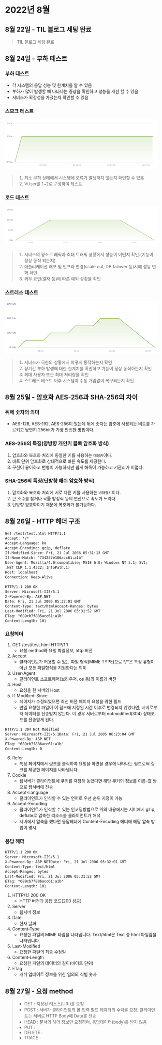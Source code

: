 # 2022년 8월
## 8월 22일 - TIL 블로그 세팅 완료
>TIL 블로그 세팅 완료

## 8월 24일 - 부하 테스트
### 부하 테스트
- 각 시스템의 응답 성능 및 한계치를 알 수 있음
- 부하가 많이 발생할 때 나타나는 증상을 확인하고 성능을 개선 할 수 있음
- 서비스가 확장성을 가졌는지 확인할 수 있음

### 스모크 테스트
![smoke_test.png](../.vuepress/public/images/2022.08/smoke_test.png)
> 1. 최소 부하 상태에서 시스템에 오류가 발생하지 않는지 확인할 수 있음
> 2. VUser를 1~2로 구성하여 테스트

### 로드 테스트
![load_test.png](../.vuepress/public/images/2022.08/load_test.png)
> 1. 서비스의 평소 트래픽과 최대 트래픽 상황에서 성능이 어떤지 확인.(기능이 정상 동작 되는지)
> 2. 애플리케이션 배포 및 인프라 변경(scale out, DB failover 등)시에 성능 변화 확인
> 3. 외부 요인(결재 등)에 따른 예외 상황을 확인

### 스트레스 테스트
![stress_test.png](../.vuepress/public/images/2022.08/stress_test.png)
> 1. 서비스가 극한의 상황에서 어떻게 동작하는지 확인
> 2. 장기간 부하 발생에 대한 한계치를 확인하고 기능이 정상 동작하는지 확인
> 3. 최대 사용자 또는 최대 처리량을 확인
> 4. 스트레스 테스트 이후 시스템이 수동 개입없이 복구되는지 확인

## 8월 25일 - 암호화 AES-256과 SHA-256의 차이
### 뒤에 숫자의 의미
- AES-128, AES-192, AES-256이 있는데 뒤에 숫자는 암호에 사용되는 비트를 가르키고 당연히 256bit가 가장 안전한 방법이다.

### AES-256의 특징(양방향 개인키 블록 암호화 방식)
1. 암호화와 복호화 처리에 동일한 키를 사용하는 `대칭키`이다.
2. 비트 단위 암호화로 상대적으로 빠른 속도를 제공한다.
3. 구현이 용이하고 변형이 가능하지만 쉽게 해독이 가능하고 키관리가 어렵다.
### SHA-256의 특징(단방향 해쉬 암호화 방식)
1. 암호화와 복호화 처리에 서로 다른 키를 사용하는 `비대칭키`이다.
2. 큰 소수를 찾거나 곡률 방정식 등의 연산으로 속도가 느리다.
3. 단방향 암호화이기 때문에 복호화가 불가능하다.

## 8월 26일 - HTTP 헤더 구조
```http request
Get /test/test.html HTTP/1.1
Accept: */*
Accept-Language: ko
Accept-Encoding: gzip, deflate
If-Modified-Since: Fri, 21 Jul 2006 05:31:13 GMT
If-None-Match: "734237e186acc61:a1b"
User-Agent: Mozilla/4.0(compatible; MSIE 6.0; Windows NT 5.1; SV1; .NET CLR 1.1.4322; InfoPath.1)
Host: localhost
Connection: Keep-Alive

HTTP/1.1 200 OK
Server: Microsoft-IIS/5.1
X-Powered-By: ASP.NET
Date: Fri, 21 Jul 2006 05:32:01 GMT
Content-Type: text/htmlAccept-Ranges: bytes
Last-Modified: Fri, 21 Jul 2006 05:31:52 GMT
ETag: "689cb7f885acc61:a1b"
Content-Length: 101
```

### 요청헤더
1. GET /test/test.html HTTP/1.1
   - 요청 method와 요청 파일정보, http 버전
2. Accept
   - 클라이언트가 허용할 수 있는 파일 형식(MIME TYPE)으로 */*은 특정 유형이 아닌 모든 파일형식을 지원한다는 의미
3. User-Agent
   - 클라이언트 소프트웨어(브라우저, os 등)의 이름과 버전
4. Host
   - 요청을 한 서버의 Host
5. If-Modified-Since
   - 페이지가 수정되었으면 최신 버전 페이지 요청을 위한 필드
   - 만일 요청한 파일이 이 필드에 지정된 시간 이후로 변경되지 않았다면, 서버로부터 데이터를 전송받지 않는다. 이 경우 서버로부터 notmodified(304) 상태코드를 전송받게 된다.
```http request
HTTP/1.1 304 Not Modified
Server: Microsoft-IIS/5.1Date: Fri, 21 Jul 2006 06:23:04 GMT
X-Powered-By: ASP.NET
ETag: "689cb7f886acc61:a1b"
Content-Length: 0
```
6. Refer
   - 특정 페이지에서 링크를 클릭하여 요청을 하였을 경우에 나타나는 필드로써 링크를 제공한 페이지를 나타냅니다.
7. Cookie
   - 웹서버가 클라이언트에 쿠키를 저장해 놓았다면 해당 쿠키의 정보를 이름-값 쌍으로 웹서버에 전송
8. Accept-Language
   - 클라이언트가 인식할 수 있는 언어로 우선 순위 지정이 가능
9. Accept-Encoding
   - 클라이언트가 인식할 수 있는 인코딩방법으로 위의 내용에서는 서버에서 gzip, deflate로 압축한 리소스를 클라이언트가 해석
   - 서버에서 압축을 했다면 응답헤더에 Content-Encoding 헤더에 해당 압축 방법이 명시
### 응답 헤더
```http request
HTTP/1.1 200 OK
Server: Microsoft-IIS/5.1
X-Powered-By: ASP.NETDate: Fri, 21 Jul 2006 05:32:01 GMT
Content-Type: text/html
Accept-Ranges: bytes
Last-Modified: Fri, 21 Jul 2006 05:31:52 GMT
ETag: "689cb7f886acc61:a1b"
Content-Length: 101
```
1. HTTP/1.1 200 OK
   - HTTP 버전과 응답 코드(200 성공)
2. Server
   - 웹서버 정보
3. Date
   - 현재 날짜
4. Content-Type
   - 요청한 파일의 MIME 타입을 나타냅니다. Text/html은 Text 중 html 파일임을 나타냅니다.
5. Last-Modified
   - 요청한 파일의 최종 수정일
6. Content-Length
   - 요청한 파일의 데이터의 길이(바이트 단위)
7. ETag
   - 캐쉬 업데이트 정보를 위한 임의의 식별 숫자
## 8월 27일 - 요청 method
> - GET : 지정된 리소스(URI)를 요청
> - POST : 서버가 클라이언트의 폼 입력 필드 데이터의 수락을 요청. 클라이언트는 서버로 HTTP Body에 Data를 전송
> - HEAD : 문서의 헤더 정보만 요청하며, 응답데이터(body)를 받지 않음
> - PUT :
> - DELETE :
> - TRACE : 